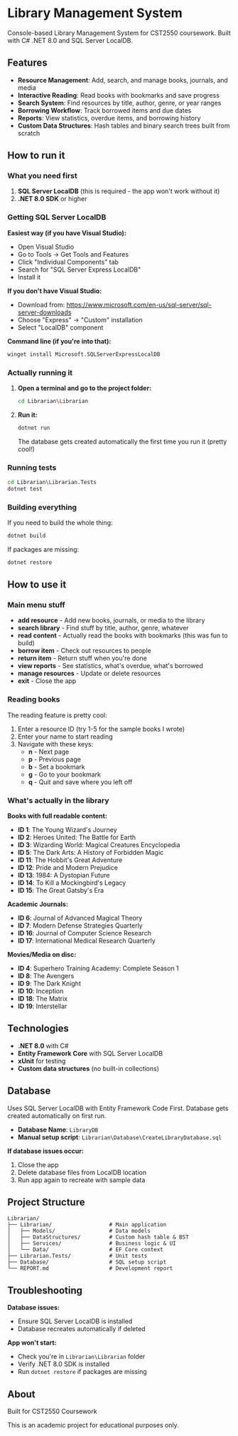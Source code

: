 # Library Management System

Console-based Library Management System for CST2550 coursework. Built with C# .NET 8.0 and SQL Server LocalDB.

## Features

- **Resource Management**: Add, search, and manage books, journals, and media
- **Interactive Reading**: Read books with bookmarks and save progress
- **Search System**: Find resources by title, author, genre, or year ranges
- **Borrowing Workflow**: Track borrowed items and due dates
- **Reports**: View statistics, overdue items, and borrowing history
- **Custom Data Structures**: Hash tables and binary search trees built from scratch

## How to run it

### What you need first

1. **SQL Server LocalDB** (this is required - the app won't work without it)
2. **.NET 8.0 SDK** or higher

### Getting SQL Server LocalDB

**Easiest way (if you have Visual Studio):**

- Open Visual Studio
- Go to Tools → Get Tools and Features
- Click "Individual Components" tab
- Search for "SQL Server Express LocalDB"
- Install it

**If you don't have Visual Studio:**

- Download from: https://www.microsoft.com/en-us/sql-server/sql-server-downloads
- Choose "Express" → "Custom" installation
- Select "LocalDB" component

**Command line (if you're into that):**

```bash
winget install Microsoft.SQLServerExpressLocalDB
```

### Actually running it

1. **Open a terminal and go to the project folder:**

   ```bash
   cd Librarian\Librarian
   ```

2. **Run it:**

   ```bash
   dotnet run
   ```

   The database gets created automatically the first time you run it (pretty cool!)

### Running tests

```bash
cd Librarian\Librarian.Tests
dotnet test
```

### Building everything

If you need to build the whole thing:

```bash
dotnet build
```

If packages are missing:

```bash
dotnet restore
```

## How to use it

### Main menu stuff

- **add resource** - Add new books, journals, or media to the library
- **search library** - Find stuff by title, author, genre, whatever
- **read content** - Actually read the books with bookmarks (this was fun to build)
- **borrow item** - Check out resources to people
- **return item** - Return stuff when you're done
- **view reports** - See statistics, what's overdue, what's borrowed
- **manage resources** - Update or delete resources
- **exit** - Close the app

### Reading books

The reading feature is pretty cool:

1. Enter a resource ID (try 1-5 for the sample books I wrote)
2. Enter your name to start reading
3. Navigate with these keys:
   - **n** - Next page
   - **p** - Previous page
   - **b** - Set a bookmark
   - **g** - Go to your bookmark
   - **q** - Quit and save where you left off

### What's actually in the library

**Books with full readable content:**

- **ID 1**: The Young Wizard's Journey
- **ID 2**: Heroes United: The Battle for Earth
- **ID 3**: Wizarding World: Magical Creatures Encyclopedia
- **ID 5**: The Dark Arts: A History of Forbidden Magic
- **ID 11**: The Hobbit's Great Adventure
- **ID 12**: Pride and Modern Prejudice
- **ID 13**: 1984: A Dystopian Future
- **ID 14**: To Kill a Mockingbird's Legacy
- **ID 15**: The Great Gatsby's Era

**Academic Journals:**

- **ID 6**: Journal of Advanced Magical Theory
- **ID 7**: Modern Defense Strategies Quarterly
- **ID 16**: Journal of Computer Science Research
- **ID 17**: International Medical Research Quarterly

**Movies/Media on disc:**

- **ID 4**: Superhero Training Academy: Complete Season 1
- **ID 8**: The Avengers
- **ID 9**: The Dark Knight
- **ID 10**: Inception
- **ID 18**: The Matrix
- **ID 19**: Interstellar

## Technologies

- **.NET 8.0** with C#
- **Entity Framework Core** with SQL Server LocalDB
- **xUnit** for testing
- **Custom data structures** (no built-in collections)

## Database

Uses SQL Server LocalDB with Entity Framework Code First. Database gets created automatically on first run.

- **Database Name**: `LibraryDB`
- **Manual setup script**: `Librarian\Database\CreateLibraryDatabase.sql`

**If database issues occur:**

1. Close the app
2. Delete database files from LocalDB location
3. Run app again to recreate with sample data

## Project Structure

```
Librarian/
├── Librarian/                  # Main application
│   ├── Models/                 # Data models
│   ├── DataStructures/         # Custom hash table & BST
│   ├── Services/               # Business logic & UI
│   └── Data/                   # EF Core context
├── Librarian.Tests/            # Unit tests
├── Database/                   # SQL setup script
└── REPORT.md                   # Development report
```

## Troubleshooting

**Database issues:**

- Ensure SQL Server LocalDB is installed
- Database recreates automatically if deleted

**App won't start:**

- Check you're in `Librarian\Librarian` folder
- Verify .NET 8.0 SDK is installed
- Run `dotnet restore` if packages are missing

## About

Built for CST2550 Coursework

This is an academic project for educational purposes only.
